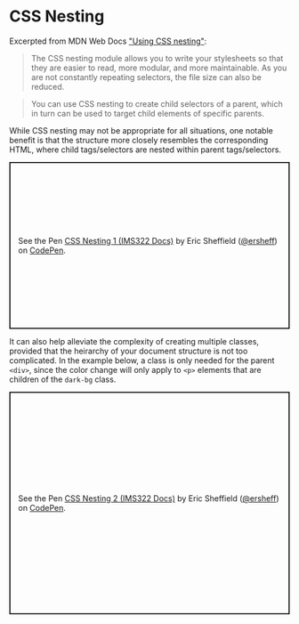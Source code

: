 # CSS Nesting

Excerpted from MDN Web Docs ["Using CSS nesting"](https://developer.mozilla.org/en-US/docs/Web/CSS/CSS_nesting/Using_CSS_nesting):

> The CSS nesting module allows you to write your stylesheets so that they are easier to read, more modular, and more maintainable. As you are not constantly repeating selectors, the file size can also be reduced.

> You can use CSS nesting to create child selectors of a parent, which in turn can be used to target child elements of specific parents.

While CSS nesting may not be appropriate for all situations, one notable benefit is that the structure more closely resembles the corresponding HTML, where child tags/selectors are nested within parent tags/selectors.

<p class="codepen" data-height="300" data-default-tab="css,result" data-slug-hash="PoVMLGa" data-pen-title="CSS Nesting 1 (IMS322 Docs)" data-editable="true" data-user="ersheff" style="height: 300px; box-sizing: border-box; display: flex; align-items: center; justify-content: center; border: 2px solid; margin: 1em 0; padding: 1em;">
  <span>See the Pen <a href="https://codepen.io/ersheff/pen/PoVMLGa">
  CSS Nesting 1 (IMS322 Docs)</a> by Eric Sheffield (<a href="https://codepen.io/ersheff">@ersheff</a>)
  on <a href="https://codepen.io">CodePen</a>.</span>
</p>

It can also help alleviate the complexity of creating multiple classes, provided that the heirarchy of your document structure is not too complicated. In the example below, a class is only needed for the parent `<div>`, since the color change will only apply to `<p>` elements that are children of the `dark-bg` class.

<p class="codepen" data-height="400" data-default-tab="css,result" data-slug-hash="BagZjBr" data-pen-title="CSS Nesting 2 (IMS322 Docs)" data-editable="true" data-user="ersheff" style="height: 400px; box-sizing: border-box; display: flex; align-items: center; justify-content: center; border: 2px solid; margin: 1em 0; padding: 1em;">
  <span>See the Pen <a href="https://codepen.io/ersheff/pen/BagZjBr">
  CSS Nesting 2 (IMS322 Docs)</a> by Eric Sheffield (<a href="https://codepen.io/ersheff">@ersheff</a>)
  on <a href="https://codepen.io">CodePen</a>.</span>
</p>
<script async src="https://cpwebassets.codepen.io/assets/embed/ei.js"></script>
